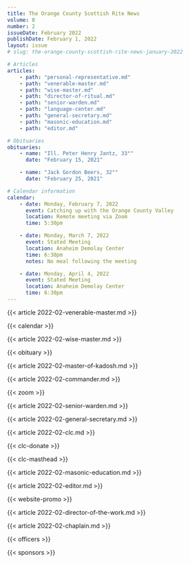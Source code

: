 ```yaml
---
title: The Orange County Scottish Rite News
volume: 8
number: 2
issueDate: February 2022
publishDate: February 1, 2022
layout: issue
# slug: the-orange-county-scottish-rite-news-january-2022

# Articles
articles:
    - path: "personal-representative.md"
    - path: "venerable-master.md"
    - path: "wise-master.md"
    - path: "director-of-ritual.md"
    - path: "senior-warden.md"
    - path: "language-center.md"
    - path: "general-secretary.md"
    - path: "masonic-education.md"
    - path: "editor.md"

# Obituaries
obituaries:
    - name: "Ill. Peter Henry Jantz, 33°"
      date: "February 15, 2021"

    - name: "Jack Gordon Beers, 32°"
      date: "February 25, 2021"

# Calendar information
calendar:
    - date: Monday, February 7, 2022
      event: Catching up with the Orange County Valley
      location: Remote meeting via Zoom
      time: 5:30pm

    - date: Monday, March 7, 2022
      event: Stated Meeting
      location: Anaheim Demolay Center
      time: 6:30pm
      notes: No meal following the meeting

    - date: Monday, April 4, 2022
      event: Stated Meeting
      location: Anaheim Demolay Center
      time: 6:30pm
---
```


{{< article 2022-02-venerable-master.md >}}

{{< calendar >}}

{{< article 2022-02-wise-master.md >}}

{{< obituary >}}

{{< article 2022-02-master-of-kadosh.md >}}

{{< article 2022-02-commander.md >}}

{{< zoom >}}

{{< article 2022-02-senior-warden.md >}}

{{< article 2022-02-general-secretary.md >}}

{{< article 2022-02-clc.md >}}

{{< clc-donate >}}

{{< clc-masthead >}}

{{< article 2022-02-masonic-education.md >}}

{{< article 2022-02-editor.md >}}

{{< website-promo >}}

{{< article 2022-02-director-of-the-work.md >}}

{{< article 2022-02-chaplain.md >}}

{{< officers >}}

{{< sponsors >}}




